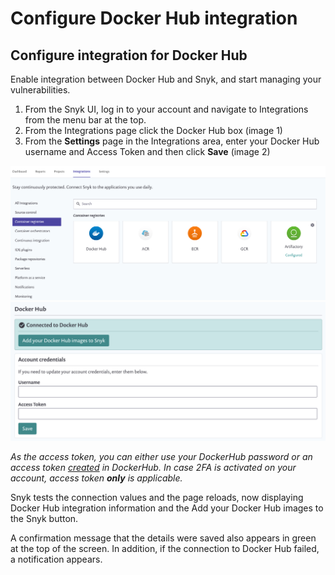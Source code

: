 # Configure Docker Hub integration

## Configure integration for Docker Hub

Enable integration between Docker Hub and Snyk, and start managing your vulnerabilities.

1. From the Snyk UI, log in to your account and navigate to Integrations from the menu bar at the top.
2. From the Integrations page click the Docker Hub box (image 1)
3. From the **Settings** page in the Integrations area, enter your Docker Hub username and Access Token and then click **Save** (image 2)

![](../../../../../.gitbook/assets/dockerhub1.png) ![](<../../../../../.gitbook/assets/dockerhub2 (1) (1) (1) (1) (1) (1) (1) (1) (1) (1) (1) (1) (1) (1) (1) (1) (1) (1) (1) (1) (1) (1) (1) (1) (1) (1) (1) (1) (1) (1) (1) (1) (1) (1) (1) (1) (1) (1) (1) (1) (1) (1) (1) (1) (1) (1) (1) (1) (1) (1) (1) (1) (1) (1) (1) (1) (1) (1) (8).png>)

_As the access token, you can either use your DockerHub password or an access token_ [_created_](https://docs.docker.com/docker-hub/access-tokens/) _in DockerHub. In case 2FA is activated on your account, access token **only** is applicable._

Snyk tests the connection values and the page reloads, now displaying Docker Hub integration information and the Add your Docker Hub images to the Snyk button.

A confirmation message that the details were saved also appears in green at the top of the screen. In addition, if the connection to Docker Hub failed, a notification appears.
